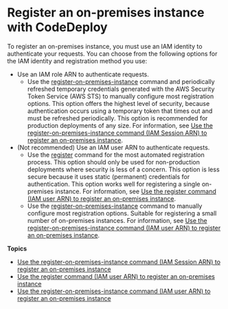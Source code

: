 # Register an on\-premises instance with CodeDeploy<a name="on-premises-instances-register"></a>

To register an on\-premises instance, you must use an IAM identity to authenticate your requests\. You can choose from the following options for the IAM identity and registration method you use:
+ Use an IAM role ARN to authenticate requests\. 
  + Use the [register\-on\-premises\-instance](https://docs.aws.amazon.com/cli/latest/reference/deploy/register-on-premises-instance.html) command and periodically refreshed temporary credentials generated with the AWS Security Token Service \(AWS STS\) to manually configure most registration options\. This option offers the highest level of security, because authentication occurs using a temporary token that times out and must be refreshed periodically\. This option is recommended for production deployments of any size\. For information, see [Use the register\-on\-premises\-instance command \(IAM Session ARN\) to register an on\-premises instance](register-on-premises-instance-iam-session-arn.md)\.
+ \(Not recommended\) Use an IAM user ARN to authenticate requests\.
  + Use the [register](https://docs.aws.amazon.com/cli/latest/reference/deploy/register.html) command for the most automated registration process\. This option should only be used for non\-production deployments where security is less of a concern\. This option is less secure because it uses static \(permanent\) credentials for authentication\. This option works well for registering a single on\-premises instance\. For information, see [Use the register command \(IAM user ARN\) to register an on\-premises instance](instances-on-premises-register-instance.md)\. 
  + Use the [register\-on\-premises\-instance](https://docs.aws.amazon.com/cli/latest/reference/deploy/register-on-premises-instance.html) command to manually configure most registration options\. Suitable for registering a small number of on\-premises instances\. For information, see [Use the register\-on\-premises\-instance command \(IAM user ARN\) to register an on\-premises instance](register-on-premises-instance-iam-user-arn.md)\. 

**Topics**
+ [Use the register\-on\-premises\-instance command \(IAM Session ARN\) to register an on\-premises instance](register-on-premises-instance-iam-session-arn.md)
+ [Use the register command \(IAM user ARN\) to register an on\-premises instance](instances-on-premises-register-instance.md)
+ [Use the register\-on\-premises\-instance command \(IAM user ARN\) to register an on\-premises instance](register-on-premises-instance-iam-user-arn.md)